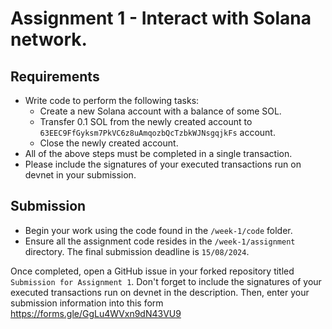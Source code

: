 # Assignment 1 - Interact with Solana network.

## Requirements

-   Write code to perform the following tasks:
    -   Create a new Solana account with a balance of some SOL.
    -   Transfer 0.1 SOL from the newly created account to
        `63EEC9FfGyksm7PkVC6z8uAmqozbQcTzbkWJNsgqjkFs` account.
    -   Close the newly created account.
-   All of the above steps must be completed in a single transaction.
-   Please include the signatures of your executed transactions run on devnet in your submission.

## Submission

-   Begin your work using the code found in the `/week-1/code` folder.
-   Ensure all the assignment code resides in the `/week-1/assignment` directory. The final
    submission deadline is `15/08/2024`.

Once completed, open a GitHub issue in your forked repository titled `Submission for Assignment 1`.
Don't forget to include the signatures of your executed transactions run on devnet in the
description. Then, enter your submission information into this form
https://forms.gle/GgLu4WVxn9dN43VU9
